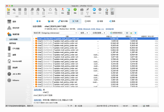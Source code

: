
![Jprofiler](https://github.com/zhaoguanchen/Notes-on-Tech/blob/8c607de53c092c22e2488167438e105378ee1bfd/JVM/attach/JProfiler_cite.png)
